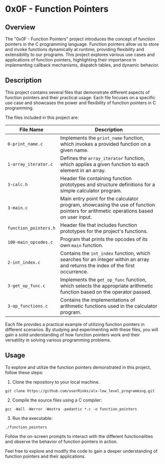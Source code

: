 # 0x0F - Function Pointers

## Overview

The "0x0F - Function Pointers" project introduces the concept of function pointers in the C programming language. Function pointers allow us to store and invoke functions dynamically at runtime, providing flexibility and extensibility to our programs. This project explores various use cases and applications of function pointers, highlighting their importance in implementing callback mechanisms, dispatch tables, and dynamic behavior.

## Description

This project contains several files that demonstrate different aspects of function pointers and their practical usage. Each file focuses on a specific use case and showcases the power and flexibility of function pointers in C programming.

The files included in this project are:

| File Name             | Description                                                       |
|-----------------------|-------------------------------------------------------------------|
| `0-print_name.c`      | Implements the `print_name` function, which invokes a provided function on a given name. |
| `1-array_iterator.c`  | Defines the `array_iterator` function, which applies a given function to each element in an array. |
| `3-calc.h`            | Header file containing function prototypes and structure definitions for a simple calculator program. |
| `3-main.c`            | Main entry point for the calculator program, showcasing the use of function pointers for arithmetic operations based on user input. |
| `function_pointers.h` | Header file that includes function prototypes for the project's functions. |
| `100-main_opcodes.c`  | Program that prints the opcodes of its own `main` function. |
| `2-int_index.c`       | Contains the `int_index` function, which searches for an integer within an array and returns the index of the first occurrence. |
| `3-get_op_func.c`     | Implements the `get_op_func` function, which selects the appropriate arithmetic function based on the operator passed. |
| `3-op_functions.c`    | Contains the implementations of arithmetic functions used in the calculator program. |

Each file provides a practical example of utilizing function pointers in different scenarios. By studying and experimenting with these files, you will gain a solid understanding of how function pointers work and their versatility in solving various programming problems.

## Usage

To explore and utilize the function pointers demonstrated in this project, follow these steps:

1. Clone the repository to your local machine.

```
git clone https://github.com/userRinks/alx-low_level_programming.git
```


2. Compile the source files using a C compiler:

```
gcc -Wall -Werror -Wextra -pedantic *.c -o function_pointers
```


3. Run the executable:

```
./function_pointers
```


Follow the on-screen prompts to interact with the different functionalities and observe the behavior of function pointers in action.

Feel free to explore and modify the code to gain a deeper understanding of function pointers and their applications.

